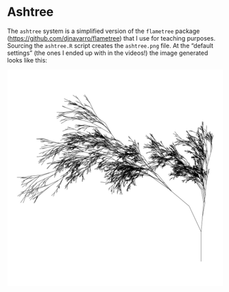 
<!-- README.md is generated from README.Rmd. Please edit that file -->

# Ashtree

The `ashtree` system is a simplified version of the `flametree` package
(<https://github.com/djnavarro/flametree>) that I use for teaching
purposes. Sourcing the `ashtree.R` script creates the `ashtree.png`
file. At the “default settings” (the ones I ended up with in the
videos\!) the image generated looks like this:

![](ashtree.png)
